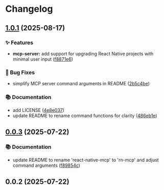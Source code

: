 # Changelog

## [1.0.1](https://github.com/patrickkabwe/react-native-upgrader-mcp/compare/v0.0.3...v1.0.1) (2025-08-17)

### ✨ Features

* **mcp-server:** add support for upgrading React Native projects with minimal user input ([f8871e6](https://github.com/patrickkabwe/react-native-upgrader-mcp/commit/f8871e69cfa35a74803adf0a8819f721044ef992))

### 🐛 Bug Fixes

* simplify MCP server command arguments in README ([2b5c4be](https://github.com/patrickkabwe/react-native-upgrader-mcp/commit/2b5c4beb49b93779ab40df5b0f221007ea500b2a))

### 📚 Documentation

* add LICENSE ([4e8e037](https://github.com/patrickkabwe/react-native-upgrader-mcp/commit/4e8e037c08913301ec1b65708d2d789ef39cd988))
* update README to rename command functions for clarity ([486eb1e](https://github.com/patrickkabwe/react-native-upgrader-mcp/commit/486eb1ee71f662ab657936d54d656c2dede4a54b))

## [0.0.3](https://github.com/patrickkabwe/rn-mcp/compare/v0.0.2...v0.0.3) (2025-07-22)

### 📚 Documentation

* update README to rename 'react-native-mcp' to 'rn-mcp' and adjust command arguments ([f89854c](https://github.com/patrickkabwe/rn-mcp/commit/f89854cee86b7ac7e2faeffebd5d1cdceb22e982))

## 0.0.2 (2025-07-22)
